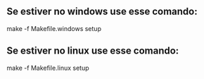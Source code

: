 ## Se estiver no windows use esse comando:
make -f Makefile.windows setup

## Se estiver no linux use esse comando:
make -f Makefile.linux setup
